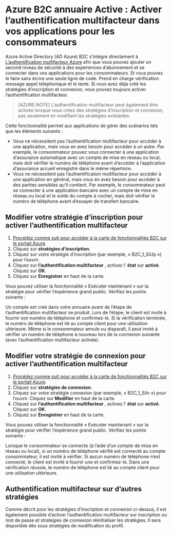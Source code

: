 <properties
    pageTitle="B2C Azure Active Directory : L’authentification multifacteur | Microsoft Azure"
    description="Comment activer l’authentification multifacteur dans les applications pour les consommateurs sécurisées par Azure Active Directory B2C"
    services="active-directory-b2c"
    documentationCenter=""
    authors="swkrish"
    manager="msmbaldwin"
    editor="bryanla"/>

<tags
    ms.service="active-directory-b2c"
    ms.workload="identity"
    ms.tgt_pltfrm="na"
    ms.devlang="na"
    ms.topic="article"
    ms.date="07/24/2016"
    ms.author="swkrish"/>

# <a name="azure-active-directory-b2c-enable-multi-factor-authentication-in-your-consumer-facing-applications"></a>Azure B2C annuaire Active : Activer l’authentification multifacteur dans vos applications pour les consommateurs

Azure Active Directory (AD Azure) B2C s’intègre directement à [L’authentification multifacteur Azure](../multi-factor-authentication/multi-factor-authentication.md) afin que vous pouvez ajouter un second niveau de sécurité à des expériences d’abonnement et se connecter dans vos applications pour les consommateurs. Et vous pouvez le faire sans écrire une seule ligne de code. Prend en charge vérification message appel téléphonique et le texte. Si vous avez déjà créé les stratégies d’inscription et connexion, vous pouvez toujours activer l’authentification multifacteur.

> [AZURE.NOTE]
L’authentification multifacteur peut également être activée lorsque vous créez des stratégies d’inscription et connexion, pas seulement en modifiant les stratégies existantes.

Cette fonctionnalité permet aux applications de gérer des scénarios tels que les éléments suivants :

- Vous ne nécessitent pas l’authentification multifacteur pour accéder à une application, mais vous en avez besoin pour accéder à un autre. Par exemple, le consommateur pouvez vous connecter à une application d’assurance automatique avec un compte de mise en réseau ou local, mais doit vérifier le numéro de téléphone avant d’accéder à l’application d’assurance accueil enregistré dans le même répertoire.
- Vous ne nécessitent pas l’authentification multifacteur pour accéder à une application en général, mais vous en avez besoin pour accéder à des parties sensibles qu’il contient. Par exemple, le consommateur peut se connecter à une application bancaire avec un compte de mise en réseau ou local et le solde du compte à cocher, mais doit vérifier le numéro de téléphone avant d’essayer de transfert bancaire.

## <a name="modify-your-sign-up-policy-to-enable-multi-factor-authentication"></a>Modifier votre stratégie d’inscription pour activer l’authentification multifacteur

1. [Procédez comme suit pour accéder à la carte de fonctionnalités B2C sur le portail Azure](active-directory-b2c-app-registration.md#navigate-to-the-b2c-features-blade).
2. Cliquez sur **stratégies d’inscription**.
3. Cliquez sur votre stratégie d’inscription (par exemple, « B2C_1_SiUp ») pour l’ouvrir.
4. Cliquez sur **l’authentification multifacteur** , activez l' **état** sur **activé**. Cliquez sur **OK**.
5. Cliquez sur **Enregistrer** en haut de la carte.

Vous pouvez utiliser la fonctionnalité « Exécuter maintenant » sur la stratégie pour vérifier l’expérience grand public. Vérifiez les points suivants :

Un compte est créé dans votre annuaire avant de l’étape de l’authentification multifacteur se produit. Lors de l’étape, le client est invité à fournir son numéro de téléphone et confirmez-le. Si la vérification terminée, le numéro de téléphone est lié au compte client pour une utilisation ultérieure. Même si le consommateur annule ou disparaît, il peut invité à vérifier un numéro de téléphone à nouveau lors de la connexion suivante (avec l’authentification multifacteur activée).

## <a name="modify-your-sign-in-policy-to-enable-multi-factor-authentication"></a>Modifier votre stratégie de connexion pour activer l’authentification multifacteur

1. [Procédez comme suit pour accéder à la carte de fonctionnalités B2C sur le portail Azure](active-directory-b2c-app-registration.md#navigate-to-the-b2c-features-blade).
2. Cliquez sur **stratégies de connexion**.
3. Cliquez sur votre stratégie connexion (par exemple, « B2C_1_SiIn ») pour l’ouvrir. Cliquez sur **Modifier** en haut de la carte.
4. Cliquez sur **l’authentification multifacteur** , activez l' **état** sur **activé**. Cliquez sur **OK**.
5. Cliquez sur **Enregistrer** en haut de la carte.

Vous pouvez utiliser la fonctionnalité « Exécuter maintenant » sur la stratégie pour vérifier l’expérience grand public. Vérifiez les points suivants :

Lorsque le consommateur se connecte (à l’aide d’un compte de mise en réseau ou local), si un numéro de téléphone vérifié est connecté au compte consommateur, il est invité à vérifier. Si aucun numéro de téléphone n’est connecté, le client est invité à fournir une et confirmez-le. Dans une vérification réussie, le numéro de téléphone est lié au compte client pour une utilisation ultérieure.

## <a name="multi-factor-authentication-on-other-policies"></a>Authentification multifacteur sur d’autres stratégies

Comme décrit pour les stratégies d’inscription et connexion ci-dessus, il est également possible d’activer l’authentification multifacteur sur inscription ou mot de passe et stratégies de connexion réinitialiser les stratégies. Il sera disponible dès sous stratégies de modification du profil.
